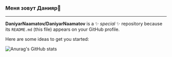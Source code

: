 ### Меня зовут Данияр👋

---
**DaniyarNaamatov/DaniyarNaamatov** is a ✨ _special_ ✨ repository because its `README.md` (this file) appears on your GitHub profile.

Here are some ideas to get you started:

![Anurag's GitHub stats](https://github-readme-stats.vercel.app/api?DaniyarNaamatov=anuraghazra&show_icons=true&theme=radical)

